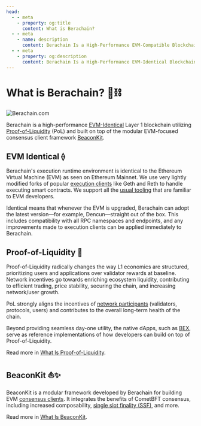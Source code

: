 ```yaml
---
head:
  - - meta
    - property: og:title
      content: What is Berachain?
  - - meta
    - name: description
      content: Berachain Is a High-Performance EVM-Compatible Blockchain Built on Proof-of-Liquidity Consensus
  - - meta
    - property: og:description
      content: Berachain Is a High-Performance EVM-Identical Blockchain Built on Proof-of-Liquidity and Supported by the BeaconKit Framework.
---
```


<script setup>
  import config from '@berachain/config/constants.json';
</script>

# What is Berachain? :bear::chains:

<a :href="config.websites.foundation.url">

![Berachain.com](/assets/berachaindotcom.png)

</a>

Berachain is a high-performance [EVM-Identical](#berachain-evm-identical-⟠) Layer 1 blockchain utilizing [Proof-of-Liquidity](#proof-of-liquidity-🤝) (PoL) and built on top of the modular EVM-focused consensus client framework [BeaconKit](#beaconkit-⛵✨).

## EVM Identical ⟠

Berachain's execution runtime environment is identical to the Ethereum Virtual Machine (EVM) as seen on Ethereum Mainnet. We use very lightly modified forks of popular [execution clients](/learn/help/glossary#execution-client) like Geth and Reth to handle executing smart contracts. We support all the [usual tooling](developers/developer-tools) that are familiar to EVM developers.

Identical means that whenever the EVM is upgraded, Berachain can adopt the latest version—for example, Dencun—straight out of the box. This includes compatibility with all RPC namespaces and endpoints, and any improvements made to execution clients can be applied immediately to Berachain.

## Proof-of-Liquidity 🤝

Proof-of-Liquidity radically changes the way L1 economics are structured, prioritizing users
and applications over validator rewards at baseline. Network incentives go towards enriching ecosystem liquidity, contributing to efficient trading, price stability, securing the chain, and increasing network/user growth.

PoL strongly aligns the incentives of [network participants](/learn/pol/participants) (validators, protocols, users) and contributes to the overall long-term health of the chain.

Beyond providing seamless day-one utility, the native dApps, such as [BEX](/learn/dapps/bex), serve as reference implementations of how developers can build on top of Proof-of-Liquidity.

Read more in [What Is Proof-of-Liquidity](/learn/what-is-proof-of-liquidity).

## BeaconKit ⛵✨

BeaconKit is a modular framework developed by Berachain for building EVM [consensus clients](/learn/help/glossary#consensus-client). It integrates the benefits of CometBFT consensus, including increased composability, [single slot finality (SSF)](https://ethereum.org/en/roadmap/single-slot-finality/), and more.

Read more in [What Is BeaconKit](/learn/what-is-beaconkit).
